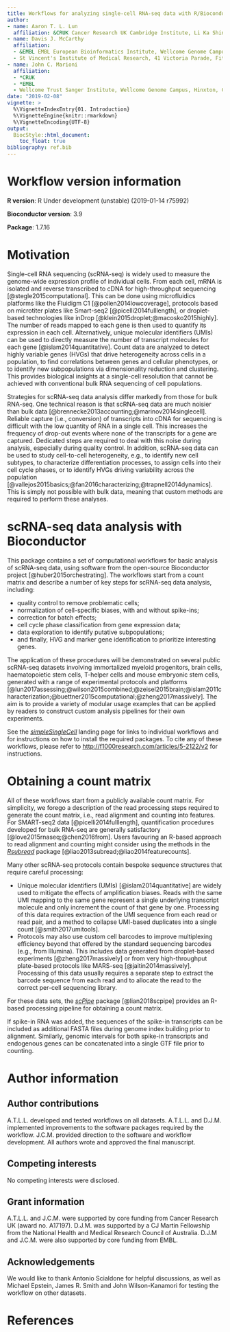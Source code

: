 ```yaml
---
title: Workflows for analyzing single-cell RNA-seq data with R/Bioconductor
author: 
- name: Aaron T. L. Lun
  affiliation: &CRUK Cancer Research UK Cambridge Institute, Li Ka Shing Centre, Robinson Way, Cambridge CB2 0RE, United Kingdom
- name: Davis J. McCarthy
  affiliation: 
  - &EMBL EMBL European Bioinformatics Institute, Wellcome Genome Campus, Hinxton, Cambridge CB10 1SD, United Kingdom
  - St Vincent's Institute of Medical Research, 41 Victoria Parade, Fitzroy, Victoria 3065, Australia
- name: John C. Marioni
  affiliation: 
  - *CRUK
  - *EMBL
  - Wellcome Trust Sanger Institute, Wellcome Genome Campus, Hinxton, Cambridge CB10 1SA, United Kingdom
date: "2019-02-08"
vignette: >
  %\VignetteIndexEntry{01. Introduction}
  %\VignetteEngine{knitr::rmarkdown}
  %\VignetteEncoding{UTF-8}    
output: 
  BiocStyle::html_document:
    toc_float: true
bibliography: ref.bib
---
```




# Workflow version information

**R version**: R Under development (unstable) (2019-01-14 r75992)

**Bioconductor version**: 3.9

**Package**: 1.7.16

# Motivation

Single-cell RNA sequencing (scRNA-seq) is widely used to measure the genome-wide expression profile of individual cells.
From each cell, mRNA is isolated and reverse transcribed to cDNA for high-throughput sequencing [@stegle2015computational].
This can be done using microfluidics platforms like the Fluidigm C1 [@pollen2014lowcoverage], protocols based on microtiter plates like Smart-seq2 [@picelli2014fulllength], or droplet-based technologies like inDrop [@klein2015droplet;@macosko2015highly].
The number of reads mapped to each gene is then used to quantify its expression in each cell.
Alternatively, unique molecular identifiers (UMIs) can be used to directly measure the number of transcript molecules for each gene [@islam2014quantitative].
Count data are analyzed to detect highly variable genes (HVGs) that drive heterogeneity across cells in a population, to find correlations between genes and cellular phenotypes, or to identify new subpopulations via dimensionality reduction and clustering. 
This provides biological insights at a single-cell resolution that cannot be achieved with conventional bulk RNA sequencing of cell populations.

Strategies for scRNA-seq data analysis differ markedly from those for bulk RNA-seq.
One technical reason is that scRNA-seq data are much noisier than bulk data [@brennecke2013accounting;@marinov2014singlecell].
Reliable capture (i.e., conversion) of transcripts into cDNA for sequencing is difficult with the low quantity of RNA in a single cell.
This increases the frequency of drop-out events where none of the transcripts for a gene are captured.
Dedicated steps are required to deal with this noise during analysis, especially during quality control.
In addition, scRNA-seq data can be used to study cell-to-cell heterogeneity, e.g., to identify new cell subtypes, to characterize differentiation processes, to assign cells into their cell cycle phases, or to identify HVGs driving variability across the population [@vallejos2015basics;@fan2016characterizing;@trapnell2014dynamics].
This is simply not possible with bulk data, meaning that custom methods are required to perform these analyses. 

# scRNA-seq data analysis with Bioconductor

This package contains a set of computational workflows for basic analysis of scRNA-seq data, using software from the open-source Bioconductor project [@huber2015orchestrating].
The workflows start from a count matrix and describe a number of key steps for scRNA-seq data analysis, including:

- quality control to remove problematic cells;
- normalization of cell-specific biases, with and without spike-ins; 
- correction for batch effects; 
- cell cycle phase classification from gene expression data; 
- data exploration to identify putative subpopulations; 
- and finally, HVG and marker gene identification to prioritize interesting genes.

The application of these procedures will be demonstrated on several public scRNA-seq datasets involving immortalized myeloid progenitors, brain cells, haematopoietic stem cells, T-helper cells and mouse embryonic stem cells, generated with a range of experimental protocols and platforms [@lun2017assessing;@wilson2015combined;@zeisel2015brain;@islam2011characterization;@buettner2015computational;@zheng2017massively].
The aim is to provide a variety of modular usage examples that can be applied by readers to construct custom analysis pipelines for their own experiments.

See the *[simpleSingleCell](https://bioconductor.org/packages/3.9/simpleSingleCell)* landing page for links to individual workflows and for instructions on how to install the required packages.
To cite any of these workflows, please refer to http://f1000research.com/articles/5-2122/v2 for instructions.

# Obtaining a count matrix

All of these workflows start from a publicly available count matrix.
For simplicity, we forego a description of the read processing steps required to generate the count matrix, i.e., read alignment and counting into features.
For SMART-seq2 data [@picelli2014fulllength], quantification procedures developed for bulk RNA-seq are generally satisfactory [@love2015rnaseq;@chen2016from].
Users favouring an R-based approach to read alignment and counting might consider using the methods in the *[Rsubread](https://bioconductor.org/packages/3.9/Rsubread)* package [@liao2013subread;@liao2014featurecounts].

Many other scRNA-seq protocols contain bespoke sequence structures that require careful processing:

- Unique molecular identifiers (UMIs) [@islam2014quantitative] are widely used to mitigate the effects of amplification biases.
Reads with the same UMI mapping to the same gene represent a single underlying transcript molecule and only increment the count of that gene by one.
Processing of this data requires extraction of the UMI sequence from each read or read pair, and a method to collapse UMI-based duplicates into a single count [@smith2017umitools].
- Protocols may also use custom cell barcodes to improve multiplexing efficiency beyond that offered by the standard sequencing barcodes (e.g., from Illumina).
This includes data generated from droplet-based experiments [@zheng2017massively] or from very high-throughput plate-based protocols like MARS-seq [@jaitin2014massively].
Processing of this data usually requires a separate step to extract the barcode sequence from each read and to allocate the read to the correct per-cell sequencing library.

For these data sets, the *[scPipe](https://bioconductor.org/packages/3.9/scPipe)* package [@lian2018scpipe] provides an R-based processing pipeline for obtaining a count matrix. 

If spike-in RNA was added, the sequences of the spike-in transcripts can be included as additional FASTA files during genome index building prior to alignment.
Similarly, genomic intervals for both spike-in transcripts and endogenous genes can be concatenated into a single GTF file prior to counting.

# Author information

## Author contributions

A.T.L.L. developed and tested workflows on all datasets.
A.T.L.L. and D.J.M. implemented improvements to the software packages required by the workflow.
J.C.M. provided direction to the software and workflow development.
All authors wrote and approved the final manuscript.

## Competing interests

No competing interests were disclosed.

## Grant information

A.T.L.L. and J.C.M. were supported by core funding from Cancer Research UK (award no. A17197).
D.J.M. was supported by a CJ Martin Fellowship from the National Health and Medical Research Council of Australia.
D.J.M and J.C.M. were also supported by core funding from EMBL.

## Acknowledgements

We would like to thank Antonio Scialdone for helpful discussions, as well as Michael Epstein, James R. Smith and John Wilson-Kanamori for testing the workflow on other datasets.

# References

